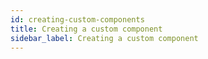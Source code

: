 ```yaml
---
id: creating-custom-components
title: Creating a custom component
sidebar_label: Creating a custom component
---
```

